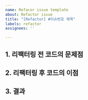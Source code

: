 ```yaml
---
name: Refacor issue template
about: Refactor issue
title: "[Refactor] #이슈번호 제목"
labels: refactor
assignees: ''

---
```


## 1. 리팩터링 전 코드의 문제점

## 2. 리팩터링 후 코드의 이점

## 3. 결과
